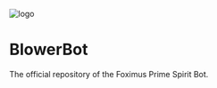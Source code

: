 ![logo](https://github.com/BTK203/InfiniteRecharge-2021/blob/develop/banner.png?raw=true)
# BlowerBot
The official repository of the Foximus Prime Spirit Bot.
